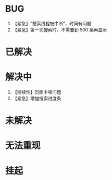 # BUG
1. 【紧急】“搜索线程被中断”，时间有问题
3. 【紧急】第一次搜索时，不需要到 500 条再显示

# 已解决

# 解决中
1. 【持续性】页面卡顿问题 
2. 【紧急】增加搜索进度条

# 未解决

# 无法重现

# 挂起

